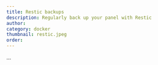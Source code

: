 ```yaml
---
title: Restic backups
description: Regularly back up your panel with Restic
author:
category: docker
thumbnail: restic.jpeg
order:
---
```


...
